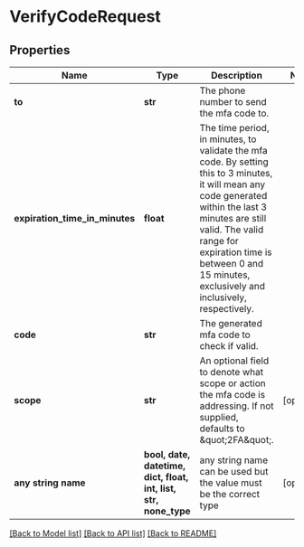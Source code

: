 # VerifyCodeRequest


## Properties
Name | Type | Description | Notes
------------ | ------------- | ------------- | -------------
**to** | **str** | The phone number to send the mfa code to. | 
**expiration_time_in_minutes** | **float** | The time period, in minutes, to validate the mfa code.  By setting this to 3 minutes, it will mean any code generated within the last 3 minutes are still valid.  The valid range for expiration time is between 0 and 15 minutes, exclusively and inclusively, respectively. | 
**code** | **str** | The generated mfa code to check if valid. | 
**scope** | **str** | An optional field to denote what scope or action the mfa code is addressing.  If not supplied, defaults to \&quot;2FA\&quot;. | [optional] 
**any string name** | **bool, date, datetime, dict, float, int, list, str, none_type** | any string name can be used but the value must be the correct type | [optional]

[[Back to Model list]](../README.md#documentation-for-models) [[Back to API list]](../README.md#documentation-for-api-endpoints) [[Back to README]](../README.md)


